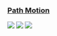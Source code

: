 ### [Path Motion](https://github.com/YYsuni/path-motion)

![](https://img.shields.io/github/license/YYsuni/path-motion?style=flat-square) ![](https://img.shields.io/github/last-commit/scillidan/path-motion/main?label=last%20commit%20(fork)&style=flat-square) ![](https://img.shields.io/badge/Vercel-black?style=flat&logo=Vercel&logoColor=white)